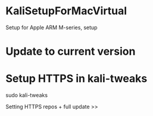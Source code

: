 # KaliSetupForMacVirtual
Setup for Apple ARM M-series, setup

# Update to current version

# Setup HTTPS in kali-tweaks

sudo kali-tweaks

Setting HTTPS repos + full update >>
